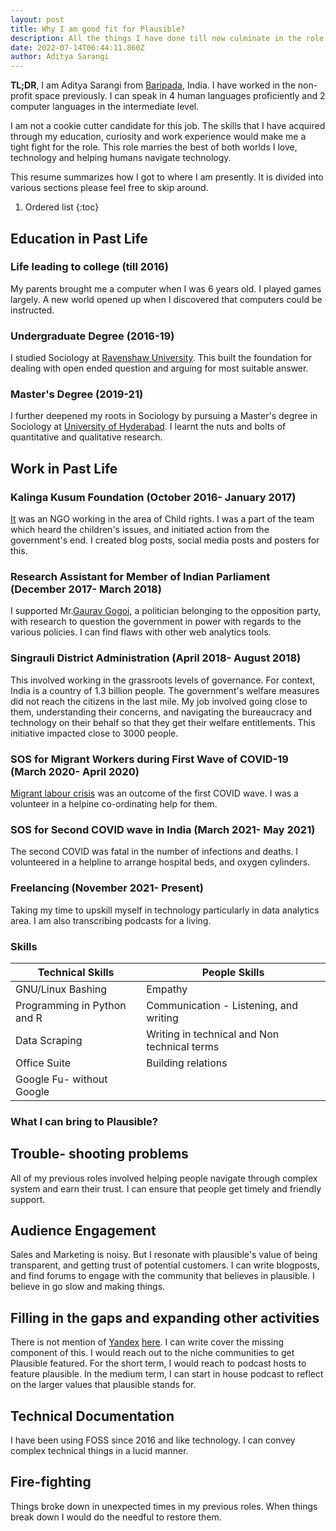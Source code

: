```yaml
---
layout: post
title: Why I am good fit for Plausible? 
description: All the things I have done till now culminate in the role of customer success manager at plausible
date: 2022-07-14T06:44:11.860Z
author: Aditya Sarangi
---
```



**TL;DR**, I am Aditya Sarangi from [Baripada](https://en.wikipedia.org/wiki/Baripada), India. I have worked in the non-profit space previously. I can speak in 4 human languages proficiently and 2 computer languages in the intermediate level.

I am not a cookie cutter candidate for this job. The skills that I have acquired through my education, curiosity and work experience would make me a tight fight for the role. This role marries the best of both worlds I love, technology and helping humans navigate technology.

This resume summarizes how I got to where I am presently. It is divided into various sections please feel free to skip around. 

1. Ordered list
{:toc}

## Education in Past Life
### Life leading to college (till 2016)
My parents brought me a computer when I was 6 years old. I played games largely. A new world opened up when I discovered that computers could be instructed.

### Undergraduate Degree (2016-19)
I studied Sociology at [Ravenshaw University](https://ravenshawuniversity.ac.in/). This built the foundation for dealing with open ended question and arguing for most suitable answer. 

### Master's Degree (2019-21)
I further deepened my roots in Sociology by pursuing a Master's degree in Sociology at [University of Hyderabad](https://uohyd.ac.in/). I learnt the nuts and bolts of quantitative and qualitative research.

## Work in Past Life
### Kalinga Kusum Foundation (October 2016- January 2017)
[It](http://kalingakusum.org/index.php) was an NGO working in the area of Child rights. I was a part of the team which heard the children's issues, and initiated action from the government's end. I created blog posts, social media posts and posters for this.

### Research Assistant for Member of Indian Parliament (December 2017- March 2018)
I supported Mr.[Gaurav Gogoi](https://gauravgogoi.org/), a politician belonging to the opposition party, with research to question the government in power with regards to the various policies. I can find flaws with other web analytics tools.

### Singrauli District Administration (April 2018- August 2018)
This involved working in the grassroots levels of governance. For context, India is a country of 1.3 billion people. The government's welfare measures did not reach the citizens in the last mile. My job involved going close to them, understanding their concerns, and navigating the bureaucracy and technology on their behalf so that they get their welfare entitlements. This initiative impacted close to 3000 people. 

### SOS for Migrant Workers during First Wave of COVID-19 (March 2020- April 2020)
[Migrant labour crisis](https://www.washingtonpost.com/world/asia_pacific/india-coronavirus-lockdown-migrant-workers/2020/03/27/a62df166-6f7d-11ea-a156-0048b62cdb51_story.html) was an outcome of the first COVID wave. I was a volunteer in a helpine co-ordinating help for them. 

### SOS for Second COVID wave in India (March 2021- May 2021)
The second COVID was fatal in the number of infections and deaths. I volunteered in a helpline to arrange hospital beds, and oxygen cylinders.

### Freelancing (November 2021- Present)
Taking my time to upskill myself in technology particularly in data analytics area. I am also transcribing podcasts for a living.

### Skills
|Technical Skills | People Skills  |
|-----------------|----------------|
| GNU/Linux Bashing| Empathy |
|Programming in Python and R|Communication - Listening, and writing |
|Data Scraping | Writing in technical and Non technical terms |
|Office Suite| Building relations |Community Management |
|Google Fu- without Google|

### What I can bring to Plausible?
## Trouble- shooting problems
All of my previous roles involved helping people navigate through complex system and earn their trust. I can ensure that people get timely and friendly support. 
## Audience Engagement
Sales and Marketing is noisy. But I resonate with plausible's value of being transparent, and getting trust of potential customers. I can write blogposts, and find forums to engage with the community that believes in plausible. I believe in go slow and making things.
## Filling in the gaps and expanding other activities
There is not mention of [Yandex](https://metrica.yandex.com/about) [here](https://plausible.io/blog/best-wordpress-analytics-plugins). I can write cover the missing component of this. I would reach out to the niche communities to get Plausible featured. For the short term, I would reach to podcast hosts to feature plausible. In the medium term, I can start in house podcast to reflect on the larger values that plausible stands for.
## Technical Documentation
I have been using FOSS since 2016 and like technology. I can convey complex technical things in a lucid manner.
## Fire-fighting 
Things broke down in unexpected times in my previous roles. When things break down I would do the needful to restore them. 
